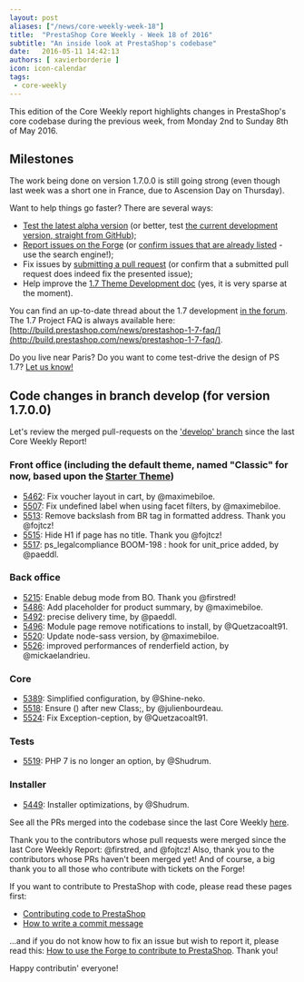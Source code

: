 ```yaml
---
layout: post
aliases: ["/news/core-weekly-week-18"]
title:  "PrestaShop Core Weekly - Week 18 of 2016"
subtitle: "An inside look at PrestaShop's codebase"
date:   2016-05-11 14:42:13
authors: [ xavierborderie ]
icon: icon-calendar
tags:
 - core-weekly
---
```


This edition of the Core Weekly report highlights changes in PrestaShop's core codebase during the previous week, from Monday 2nd to Sunday 8th of May 2016.


## Milestones

The work being done on version 1.7.0.0 is still going strong (even though last week was a short one in France, due to Ascension Day on Thursday). 

Want to help things go faster? There are several ways: 

 * [Test the latest alpha version](http://build.prestashop.com/news/here-comes-prestashop-1-7-alpha-4/) (or better, test [the current development version, straight from GitHub](https://github.com/PrestaShop/PrestaShop));
 * [Report issues on the Forge](http://forge.prestashop.com/secure/CreateIssue!default.jspa?selectedProjectId=11322&issuetype=1) (or [confirm issues that are already listed](http://forge.prestashop.com/browse/BOOM-738?jql=project%20%3D%20BOOM%20AND%20created%3E%3D-1w%20ORDER%20BY%20created%20DESC) - use the search engine!); 
 * Fix issues by [submitting a pull request](https://github.com/PrestaShop/PrestaShop/pulls) (or confirm that a submitted pull request does indeed fix the presented issue); 
 * Help improve the [1.7 Theme Development doc](https://github.com/PrestaShop/docs) (yes, it is very sparse at the moment).

You can find an up-to-date thread about the 1.7 development [in the forum](https://www.prestashop.com/forums/topic/480580-want-to-know-more-about-17/).<br/>
The 1.7 Project FAQ is always available here: [http://build.prestashop.com/news/prestashop-1-7-faq/](http://build.prestashop.com/news/prestashop-1-7-faq/).

Do you live near Paris? Do you want to come test-drive the design of PS 1.7? [Let us know!](http://build.prestashop.com/news/call-for-user-testing-volunteers/)


## Code changes in branch develop (for version 1.7.0.0)

Let's review the merged pull-requests on the ['develop' branch](https://github.com/PrestaShop/PrestaShop/tree/develop) since the last Core Weekly Report!
 

### Front office (including the default theme, named "Classic" for now, based upon the [Starter Theme](https://github.com/PrestaShop/PrestaShop/tree/develop/themes/classic))

 * [5462](https://github.com/PrestaShop/PrestaShop/pull/5462): Fix voucher layout in cart, by @maximebiloe.
 * [5507](https://github.com/PrestaShop/PrestaShop/pull/5507): Fix undefined label when using facet filters, by @maximebiloe.
 * [5513](https://github.com/PrestaShop/PrestaShop/pull/5513): Remove backslash from BR tag in formatted address. Thank you @fojtcz!
 * [5515](https://github.com/PrestaShop/PrestaShop/pull/5515): Hide H1 if page has no title. Thank you @fojtcz!
 * [5517](https://github.com/PrestaShop/PrestaShop/pull/5517): ps_legalcompliance BOOM-198 : hook for unit_price added, by @paeddl.


### Back office

 * [5215](https://github.com/PrestaShop/PrestaShop/pull/5215): Enable debug mode from BO. Thank you @firstred!
 * [5486](https://github.com/PrestaShop/PrestaShop/pull/5486): Add placeholder for product summary, by @maximebiloe.
 * [5492](https://github.com/PrestaShop/PrestaShop/pull/5492): precise delivery time, by @paeddl.
 * [5496](https://github.com/PrestaShop/PrestaShop/pull/5496): Module page remove notifications to install, by @Quetzacoalt91.
 * [5520](https://github.com/PrestaShop/PrestaShop/pull/5520): Update node-sass version, by @maximebiloe.
 * [5526](https://github.com/PrestaShop/PrestaShop/pull/5526): improved performances of renderfield action, by @mickaelandrieu.

 
### Core

 * [5389](https://github.com/PrestaShop/PrestaShop/pull/5389): Simplified configuration, by @Shine-neko.
 * [5518](https://github.com/PrestaShop/PrestaShop/pull/5518): Ensure () after new Class;, by @julienbourdeau.
 * [5524](https://github.com/PrestaShop/PrestaShop/pull/5524): Fix Exception-ception, by @Quetzacoalt91.
 

### Tests

 * [5519](https://github.com/PrestaShop/PrestaShop/pull/5519): PHP 7 is no longer an option, by @Shudrum.

 
### Installer

 * [5449](https://github.com/PrestaShop/PrestaShop/pull/5449): Installer optimizations, by @Shudrum.
 
 

See all the PRs merged into the codebase since the last Core Weekly [here](https://github.com/PrestaShop/PrestaShop/pulls?utf8=%E2%9C%93&q=is%3Apr+merged%3A2016-05-02..2016-05-08+is%3Aclosed+base%3Adevelop).

Thank you to the contributors whose pull requests were merged since the last Core Weekly Report: @firstred, and @fojtcz! Also, thank you to the contributors whose PRs haven't been merged yet! And of course, a big thank you to all those who contribute with tickets on the Forge!

If you want to contribute to PrestaShop with code, please read these pages first:

 * [Contributing code to PrestaShop](http://doc.prestashop.com/display/PS16/Contributing+code+to+PrestaShop)
 * [How to write a commit message](http://doc.prestashop.com/display/PS16/How+to+write+a+commit+message)

...and if you do not know how to fix an issue but wish to report it, please read this: [How to use the Forge to contribute to PrestaShop](http://doc.prestashop.com/display/PS16/How+to+use+the+Forge+to+contribute+to+PrestaShop). Thank you!

Happy contributin' everyone!
